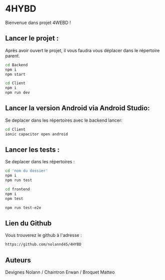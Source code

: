 # 4HYBD

Bienvenue dans projet 4WEBD ! 

## Lancer le projet :

Après avoir ouvert le projet, il vous faudra vous déplacer dans le répertoire parent.

```bash
cd Backend
npm i
npm start
```

```bash
cd Client
npm i
npm run dev
```

## Lancer la version Android via Android Studio:

Se deplacer dans les répertoires avec le backend lancer: 

```bash
cd Client
ionic capacitor open android
```


## Lancer les tests :

Se deplacer dans les répertoires : 

```bash
cd 'nom du dossier'
npm i
npm run test
```

```bash
cd frontend
npm i
npm test

npm run test-e2e
```


## Lien du Github 

Vous trouverez le github à l'adresse :

```bash
https://github.com/nolannd45/4HYBD
```

## Auteurs
Devignes Nolann / Chaintron Erwan  / Broquet Matteo
